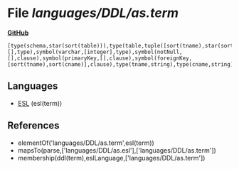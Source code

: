 # File _languages/DDL/as.term_
**[GitHub](https://github.com/softlang/yas/blob/master/languages/DDL/as.term)**
```
[type(schema,star(sort(table))),type(table,tuple([sort(tname),star(sort(column))])),type(column,tuple([sort(cname),sort(type),star(sort(clause))])),symbol(integer,[],type),symbol(varchar,[integer],type),symbol(notNull,[],clause),symbol(primaryKey,[],clause),symbol(foreignKey,[sort(tname),sort(cname)],clause),type(tname,string),type(cname,string)].
```

## Languages
* [ESL](../languages/ESL.md) (esl(term))

## References
* elementOf('languages/DDL/as.term',esl(term))
* mapsTo(parse,['languages/DDL/as.esl'],['languages/DDL/as.term'])
* membership(ddl(term),eslLanguage,['languages/DDL/as.term'])
